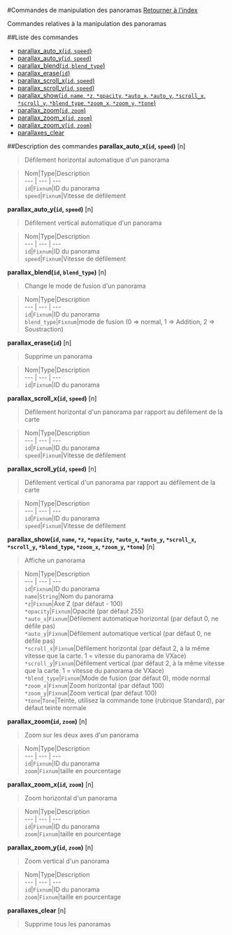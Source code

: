 #Commandes de manipulation des panoramas
[Retourner à l'index](__command_list.md)

Commandes relatives à la manipulation des panoramas

##Liste des commandes
*    [parallax_auto_x(`id`, `speed`)](#parallax_auto_x)
*    [parallax_auto_y(`id`, `speed`)](#parallax_auto_y)
*    [parallax_blend(`id`, `blend_type`)](#parallax_blend)
*    [parallax_erase(`id`)](#parallax_erase)
*    [parallax_scroll_x(`id`, `speed`)](#parallax_scroll_x)
*    [parallax_scroll_y(`id`, `speed`)](#parallax_scroll_y)
*    [parallax_show(`id`, `name`, `*z`, `*opacity`, `*auto_x`, `*auto_y`, `*scroll_x`, `*scroll_y`, `*blend_type`, `*zoom_x`, `*zoom_y`, `*tone`)](#parallax_show)
*    [parallax_zoom(`id`, `zoom`)](#parallax_zoom)
*    [parallax_zoom_x(`id`, `zoom`)](#parallax_zoom_x)
*    [parallax_zoom_y(`id`, `zoom`)](#parallax_zoom_y)
*    [parallaxes_clear](#parallaxes_clear)


##Description des commandes
**parallax_auto_x(`id`, `speed`)** [n]

> Défilement horizontal automatique d'un panorama

  
> Nom|Type|Description  
--- | --- | ---  
`id`|`Fixnum`|ID du panorama  
`speed`|`Fixnum`|Vitesse de défilement  


**parallax_auto_y(`id`, `speed`)** [n]

> Défilement vertical automatique d'un panorama

  
> Nom|Type|Description  
--- | --- | ---  
`id`|`Fixnum`|ID du panorama  
`speed`|`Fixnum`|Vitesse de défilement  


**parallax_blend(`id`, `blend_type`)** [n]

> Change le mode de fusion d'un panorama

  
> Nom|Type|Description  
--- | --- | ---  
`id`|`Fixnum`|ID du panorama  
`blend_type`|`Fixnum`|mode de fusion (0 => normal, 1 => Addition, 2 => Soustraction)  


**parallax_erase(`id`)** [n]

> Supprime un panorama

  
> Nom|Type|Description  
--- | --- | ---  
`id`|`Fixnum`|ID du panorama  


**parallax_scroll_x(`id`, `speed`)** [n]

> Défilement horizontal d'un panorama par rapport au défilement de la carte

  
> Nom|Type|Description  
--- | --- | ---  
`id`|`Fixnum`|ID du panorama  
`speed`|`Fixnum`|Vitesse de défilement  


**parallax_scroll_y(`id`, `speed`)** [n]

> Défilement vertical d'un panorama par rapport au défilement de la carte

  
> Nom|Type|Description  
--- | --- | ---  
`id`|`Fixnum`|ID du panorama  
`speed`|`Fixnum`|Vitesse de défilement  


**parallax_show(`id`, `name`, `*z`, `*opacity`, `*auto_x`, `*auto_y`, `*scroll_x`, `*scroll_y`, `*blend_type`, `*zoom_x`, `*zoom_y`, `*tone`)** [n]

> Affiche un panorama

  
> Nom|Type|Description  
--- | --- | ---  
`id`|`Fixnum`|ID du panorama  
`name`|`String`|Nom du panorama  
`*z`|`Fixnum`|Axe Z (par défaut - 100)  
`*opacity`|`Fixnum`|Opacité (par défaut 255)  
`*auto_x`|`Fixnum`|Défilement automatique horizontal (par défaut 0, ne défile pas)  
`*auto_y`|`Fixnum`|Défilement automatique vertical (par défaut 0, ne défile pas)  
`*scroll_x`|`Fixnum`|Défilement horizontal (par défaut 2, à la même vitesse que la carte. 1 = vitesse du panorama de VXace)  
`*scroll_y`|`Fixnum`|Défilement vertical (par défaut 2, à la même vitesse que la carte. 1 = vitesse du panorama de VXace)  
`*blend_type`|`Fixnum`|Mode de fusion (par défaut 0), mode normal  
`*zoom_x`|`Fixnum`|Zoom horizontal (par défaut 100)  
`*zoom_y`|`Fixnum`|Zoom vertical (par défaut 100)  
`*tone`|`Tone`|Teinte, utilisez la commande tone (rubrique Standard), par défaut teinte normale  


**parallax_zoom(`id`, `zoom`)** [n]

> Zoom sur les deux axes d'un panorama

  
> Nom|Type|Description  
--- | --- | ---  
`id`|`Fixnum`|ID du panorama  
`zoom`|`Fixnum`|taille en pourcentage  


**parallax_zoom_x(`id`, `zoom`)** [n]

> Zoom horizontal d'un panorama

  
> Nom|Type|Description  
--- | --- | ---  
`id`|`Fixnum`|ID du panorama  
`zoom`|`Fixnum`|taille en pourcentage  


**parallax_zoom_y(`id`, `zoom`)** [n]

> Zoom vertical d'un panorama

  
> Nom|Type|Description  
--- | --- | ---  
`id`|`Fixnum`|ID du panorama  
`zoom`|`Fixnum`|taille en pourcentage  


**parallaxes_clear** [n]

> Supprime tous les panoramas

  
> 


